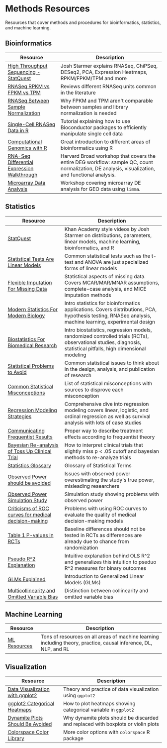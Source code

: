 # Methods Resources
Resources that cover methods and procedures for bioinformatics, statistics, and
machine learning.

## Bioinformatics
| Resource  | Description |
|-----------|-------------|
| [High Throughput Sequencing - StatQuest](https://www.youtube.com/playlist?list=PLblh5JKOoLUJo2Q6xK4tZElbIvAACEykp) | Josh Starmer explains RNASeq, ChiPSeq, DESeq2, PCA, Expression Heatmaps, RPKM/FPKM/TPM and more        |
| [RNASeq RPKM vs FPKM vs TPM](https://haroldpimentel.wordpress.com/2014/05/08/what-the-fpkm-a-review-rna-seq-expression-units/)          |  Reviews different RNASeq units common in the literature |
| [RNASeq Between Sample Normalization](https://haroldpimentel.wordpress.com/2014/12/08/in-rna-seq-2-2-between-sample-normalization/)          | Why FPKM and TPM aren't comparable between samples and library normalization is needed |
| [Single-Cell RNASeq Data in R](https://osca.bioconductor.org) | Tutorial explaining how to use Bioconductor packages to efficiently manipulate single cell data |
| [Computational Genomics with R](http://compgenomr.github.io/book/) | Great introduction to different areas of bioinformatics using R |
| [RNA-Seq Differential Expression Walkthrough](https://hbctraining.github.io/DGE_workshop_salmon/schedule/) | Harvard Broad workshop that covers the entire DEG workflow: sample QC, count normalization, DE analysis, visualization, and functional analysis.
| [Microarray Data Analysis](http://bioinformatics-core-shared-training.github.io/microarray-analysis/) | Workshop covering microarray DE analysis for GEO data using `limma`.


## Statistics
| Resource  | Description |
|-----------|-------------|
| [StatQuest](https://www.youtube.com/playlist?list=PLblh5JKOoLUJo2Q6xK4tZElbIvAACEykp) | Khan Academy style videos by Josh Starmer on distributions, parameters, linear models, machine learning, bioinformatics, and R |
| [Statistical Tests Are Linear Models](https://lindeloev.github.io/tests-as-linear/) | Common statistical tests such as the t-test and ANOVA are just specialized forms of linear models |
| [Flexible Imputation For Missing Data](https://stefvanbuuren.name/fimd/) | Statistical aspects of missing data. Covers MCAR/MAR/MNAR assumptions, complete-case analysis, and MICE imputation methods |
| [Modern Statistics For Modern Biology](https://www-huber.embl.de/msmb/index.html) | Intro statistics for bioinformatics applications. Covers distributions, PCA, hypothesis testing, RNASeq analysis, machine learning, experimental design |
| [Biostatistics For Biomedical Research](http://hbiostat.org/doc/bbr.pdf) | Intro biostatistics, regression models, randomized controlled trials (RCTs), observational studies, diagnosis, statistical pitfalls, high dimensional modeling |
| [Statistical Problems to Avoid](http://biostat.mc.vanderbilt.edu/wiki/Main/ManuscriptChecklist) | Common statistical issues to think about in the design, analysis, and publication of research |
| [Common Statistical Misconceptions](https://discourse.datamethods.org/t/reference-collection-to-push-back-against-common-statistical-myths/1787) | List of statistical misconceptions with sources to disprove each misconception | 
| [Regression Modeling Strategies](http://hbiostat.org/doc/rms.pdf) | Comprehensive dive into regression modeling covers linear, logistic, and ordinal regression as well as survival analysis with lots of case studies |
| [Communicating Frequentist Results](https://discourse.datamethods.org/t/language-for-communicating-frequentist-results-about-treatment-effects/934) | Proper way to describe treatment effects according to frequentist theory |
| [Bayesian Re-analysis of Toss Up Clinical Trial](https://discourse.datamethods.org/t/andromeda-shock-or-how-to-intepret-hr-0-76-95-ci-0-55-1-02-p-0-06/1349) | How to interpret clinical trials that slightly miss p < .05 cutoff and bayesian methods to re-analyze trials | 
| [Statistics Glossary](http://hbiostat.org/doc/glossary.pdf) | Glossary of Statistical Terms |
| [Observed Power should be avoided](https://discourse.datamethods.org/t/observed-power-and-other-power-issues/731) | Issues with observed power overestimating the study's true power, misleading researchers |
| [Observed Power Simulation Study](https://lesslikely.com/statistics/observed-power-magic/) | Simulation study showing problems with observed power | 
| [Criticisms of ROC curves for medical decision-making](https://discourse.datamethods.org/t/sensitivity-specificity-and-roc-curves-are-not-needed-for-good-medical-decision-making/1152) | Problems with using ROC curves to evaluate the quality of medical decision-making models |
| [Table 1 P-values in RCTs](https://discourse.datamethods.org/t/should-we-ignore-covariate-imbalance-and-stop-presenting-a-stratified-table-one-for-randomized-trials/547) | Baseline differences should not be tested in RCTs as differences are already due to chance from randomization |
| [Pseudo R^2 Explanation](https://stats.idre.ucla.edu/other/mult-pkg/faq/general/faq-what-are-pseudo-r-squareds/) | Intuitive explanation behind OLS R^2 and generalizes this intuition to pseduo R^2 measures for binary outcomes |
| [GLMs Explained](https://newonlinecourses.science.psu.edu/stat504/node/216/) | Introduction to Generalized Linear Models (GLMs) |
| [Multicollinearity and Omitted Variable Bias](https://are.berkeley.edu/courses/EEP118/current/handouts/OVB%20versus%20Multicollinearity_eep118_sp15.pdf) | Distinction between collinearity and omitted variable bias |



## Machine Learning
| Resource  | Description |
|-----------|-------------|
| [ML Resources](https://sgfin.github.io/learning-resources/) | Tons of resources on all areas of machine learning including theory, practice, causal inference, DL, NLP, and RL |

## Visualization
| Resource  | Description |
|-----------|-------------|
| [Data Visualization with ggplot2](http://socviz.co/index.html#preface) | Theory and practice of data visualization using `ggplot2` | 
| [ggplot2 Categorical Heatmaps](https://stackoverflow.com/questions/12998372/heatmap-like-plot-but-for-categorical-variables) | How to plot heatmaps showing categorical variable in `ggplot2`|
| [Dynamite Plots Should Be Avoided](https://simplystatistics.org/2019/02/21/dynamite-plots-must-die/) | Why dynamite plots should be discarded and replaced with boxplots or violin plots|
| [Colorspace Color Library](https://cran.r-project.org/web/packages/colorspace/vignettes/colorspace.html) | More color options with `colorspace` R package |
